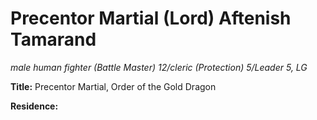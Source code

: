 # Precentor Martial (Lord) Aftenish Tamarand
*male human fighter (Battle Master) 12/cleric (Protection) 5/Leader 5, LG*

**Title:** Precentor Martial, Order of the Gold Dragon

**Residence:** 

